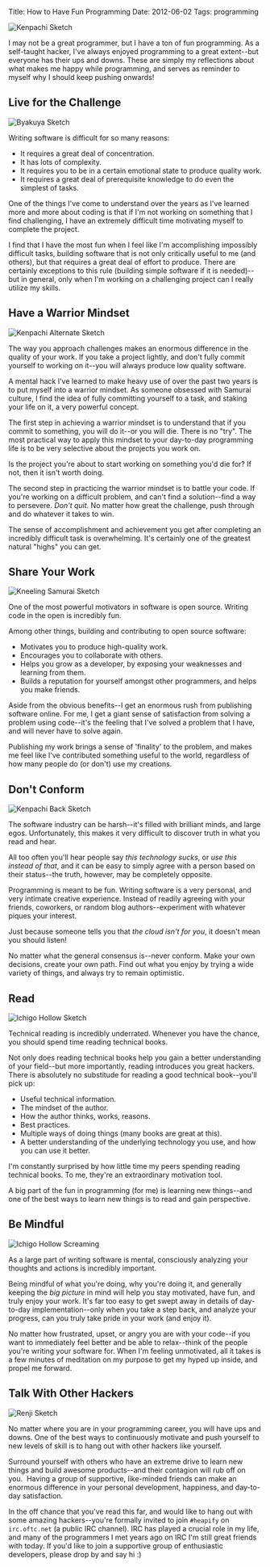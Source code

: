 Title: How to Have Fun Programming
Date: 2012-06-02
Tags: programming


![Kenpachi Sketch][]


I may not be a great programmer, but I have a ton of fun programming.  As a
self-taught hacker, I've always enjoyed programming to a great extent--but
everyone has their ups and downs.  These are simply my reflections about what
makes me happy while programming, and serves as reminder to myself why I should
keep pushing onwards!


## Live for the Challenge

![Byakuya Sketch][]

Writing software is difficult for so many reasons:

-   It requires a great deal of concentration.
-   It has lots of complexity.
-   It requires you to be in a certain emotional state to produce quality work.
-   It requires a great deal of prerequisite knowledge to do even the simplest
    of tasks.

One of the things I've come to understand over the years as I've learned more
and more about coding is that if I'm not working on something that I find
challenging, I have an extremely difficult time motivating myself to complete
the project.

I find that I have the most fun when I feel like I'm accomplishing impossibly
difficult tasks, building software that is not only critically useful to me
(and others), but that requires a great deal of effort to produce.  There are
certainly exceptions to this rule (building simple software if it is needed)--
but in general, only when I'm working on a challenging project can I really
utilize my skills.


## Have a Warrior Mindset

![Kenpachi Alternate Sketch][]

The way you approach challenges makes an enormous difference in the quality of
your work.  If you take a project lightly, and don't fully commit yourself to
working on it--you will always produce low quality software.

A mental hack I've learned to make heavy use of over the past two years is to
put myself into a warrior mindset.  As someone obsessed with Samurai culture, I
find the idea of fully committing yourself to a task, and staking your life on
it, a very powerful concept.

The first step in achieving a warrior mindset is to understand that if you
commit to something, you will do it--or you will die.  There is no "try".  The
most practical way to apply this mindset to your day-to-day programming life is
to be very selective about the projects you work on.

Is the project you're about to start working on something you'd die for?  If
not, then it isn't worth doing.

The second step in practicing the warrior mindset is to battle your code.  If
you're working on a difficult problem, and can't find a solution--find a way
to persevere.  *Don't quit.*  No matter how great the challenge, push through
and do whatever it takes to win.

The sense of accomplishment and achievement you get after completing an
incredibly difficult task is overwhelming.  It's certainly one of the greatest
natural "highs" you can get.


## Share Your Work

![Kneeling Samurai Sketch][]

One of the most powerful motivators in software is open source.  Writing code
in the open is incredibly fun.

Among other things, building and contributing to open source software:

-   Motivates you to produce high-quality work.
-   Encourages you to collaborate with others.
-   Helps you grow as a developer, by exposing your weaknesses and learning
    from them.
-   Builds a reputation for yourself amongst other programmers, and helps you
    make friends.

Aside from the obvious benefits--I get an enormous rush from publishing
software online.  For me, I get a giant sense of satisfaction from solving a
problem using code--it's the feeling that I've solved a problem that I have,
and will never have to solve again.

Publishing my work brings a sense of 'finality' to the problem, and makes me
feel like I've contributed something useful to the world, regardless of how
many people do (or don't) use my creations.


## Don't Conform

![Kenpachi Back Sketch][]

The software industry can be harsh--it's filled with brilliant minds, and large
egos. Unfortunately, this makes it very difficult to discover truth in what you
read and hear.

All too often you'll hear people say *this technology sucks*, or *use this
instead of that*, and it can be easy to simply agree with a person based on
their status--the truth, however, may be completely opposite.

Programming is meant to be fun.  Writing software is a very personal, and very
intimate creative experience.  Instead of readily agreeing with your friends,
coworkers, or random blog authors--experiment with whatever piques your
interest.

Just because someone tells you that *the cloud isn't for you*, it doesn't mean
you should listen!

No matter what the general consensus is--never conform.  Make your own
decisions, create your own path.  Find out what you enjoy by trying a wide
variety of things, and always try to remain optimistic.


## Read

![Ichigo Hollow Sketch][]

Technical reading is incredibly underrated. Whenever you have the chance, you
should spend time reading technical books.

Not only does reading technical books help you gain a better understanding of
your field--but more importantly, reading introduces you great hackers. There is
absolutely no substitude for reading a good technical book--you'll pick up:

-   Useful technical information.
-   The mindset of the author.
-   How the author thinks, works, reasons.
-   Best practices.
-   Multiple ways of doing things (many books are great at this).
-   A better understanding of the underlying technology you use, and how you can
    use it better.

I'm constantly surprised by how little time my peers spending reading technical
books. To me, they're an extraordinary motivation tool.

A big part of the fun in programming (for me) is learning new things--and one of
the best ways to learn new things is to read and gain perspective.


## Be Mindful

![Ichigo Hollow Screaming][]

As a large part of writing software is mental, consciously analyzing your
thoughts and actions is incredibly important.

Being mindful of what you're doing, why you're doing it, and generally keeping
the *big picture* in mind will help you stay motivated, have fun, and truly
enjoy your work.  It's far too easy to get swept away in details of day-to-day
implementation--only when you take a step back, and analyze your progress, can
you truly take pride in your work (and enjoy it).

No matter how frustrated, upset, or angry you are with your code--if you want to
immediately feel better and be able to relax--think of the people you're writing
your software for.  When I'm feeling unmotivated, all it takes is a few minutes
of meditation on my purpose to get my hyped up inside, and propel me forward.


## Talk With Other Hackers

![Renji Sketch][]

No matter where you are in your programming career, you will have ups and
downs.  One of the best ways to continuously motivate and push yourself to new
levels of skill is to hang out with other hackers like yourself.

Surround yourself with others who have an extreme drive to learn new things and
build awesome products--and their contagion will rub off on you.  Having a
group of supportive, like-minded friends can make an enormous difference in
your personal development, happiness, and day-to-day satisfaction.

In the off chance that you've read this far, and would like to hang out with
some amazing hackers--you're formally invited to join `#heapify` on
`irc.oftc.net` (a public IRC channel).  IRC has played a crucial role in my
life, and many of the programmers I met years ago on IRC I'm still great
friends with today.  If you'd like to join a supportive group of enthusiastic
developers, please drop by and say hi :)


  [Kenpachi Sketch]: {filename}/images/2012/kenpachi-sketch.png "Kenpachi Sketch"
  [Byakuya Sketch]: {filename}/images/2012/byakuya-sketch.png "Byakuya Sketch"
  [Kenpachi Alternate Sketch]: {filename}/images/2012/kenpachi-alternate-sketch.png "Kenpachi Alternate Sketch"
  [Kneeling Samurai Sketch]: {filename}/images/2012/kneeling-samurai-sketch.png "Kneeling Samurai Sketch"
  [Kenpachi Back Sketch]: {filename}/images/2012/kenpachi-back-sketch.png "Kenpachi Back Sketch"
  [Ichigo Hollow Sketch]: {filename}/images/2012/ichigo-hollow-sketch.png "Ichigo Hollow Sketch"
  [Ichigo Hollow Screaming]: {filename}/images/2012/ichigo-hollow-screaming.png "Ichigo Hollow Screaming"
  [Renji Sketch]: {filename}/images/2012/renji-sketch.png "Renji Sketch"
